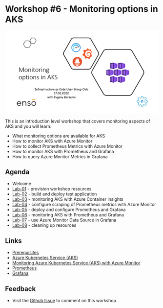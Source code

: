 # Workshop #6 - Monitoring options in AKS

![logo](images/logo.png)

This is an introduction level workshop that covers monitoring aspects of AKS and you will learn:

* What monitoring options are available for AKS
* How to monitor AKS with Azure Monitor
* How to collect Prometheus Metrics with Azure Monitor
* How to monitor AKS with Prometheus and Grafana
* How to query Azure Monitor Metrics in Grafana

## Agenda
 
 * Welcome
 * [Lab-01](labs/lab-01/readme.md) - provision workshop resources 
 * [Lab-02](labs/lab-02/readme.md) - build and deploy test application 
 * [Lab-03](labs/lab-03/readme.md) - monitoring AKS with Azure Container insights
 * [Lab-04](labs/lab-04/readme.md) - configure scraping of Prometheus metrics with Azure Monitor
 * [Lab-05](labs/lab-05/readme.md) - deploy and configure Prometheus and Grafana
 * [Lab-06](labs/lab-06/readme.md) - monitoring AKS with Prometheus and Grafana
 * [Lab-07](labs/lab-07/readme.md) - use Azure Monitor Data Source in Grafana
 * [Lab-08](labs/lab-08/readme.md) - cleaning up resources
## Links

* [Prerequisites](prerequisites.md)
* [Azure Kubernetes Service (AKS)](https://docs.microsoft.com/en-us/azure/aks/?WT.mc_id=AZ-MVP-5003837)
* [Monitoring Azure Kubernetes Service (AKS) with Azure Monitor](https://docs.microsoft.com/en-us/azure/aks/monitor-aks?WT.mc_id=AZ-MVP-5003837)
* [Prometheus](https://prometheus.io/)
* [Grafana](https://grafana.com/grafana/)

## Feedback

* Visit the [Github Issue](https://github.com/evgenyb/aks-workshops/issues/xx) to comment on this workshop. 
